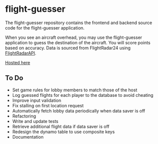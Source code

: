 # flight-guesser

The flight-guesser repository contains the frontend and backend source code for the flight-guesser application.

When you see an aircraft overhead, you may use the flight-guesser application to guess the destination of the aircraft.
You will score points based on accuracy. Data is sourced from FlightRadar24 using [FlightRadarAPI](https://github.com/JeanExtreme002/FlightRadarAPI).

[Hosted here](https://flight-guesser.net)

## To Do
-   Set game rules for lobby members to match those of the host
-   Log guessed flights for each player to the database to avoid cheating
-   Improve input validation
-   Fix stalling on first location request
-   Automatically fetch lobby data periodically when data saver is off
-   Refactoring
-   Write and update tests
-   Retrieve additional flight data if data saver is off
-   Redesign the dynamo table to use composite keys
-   Documentation
